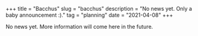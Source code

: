 +++
title = "Bacchus"
slug = "bacchus"
description = "No news yet. Only a baby announcement :)."
tag = "planning"
date = "2021-04-08"
+++

No news yet. More information will come here in the future.
